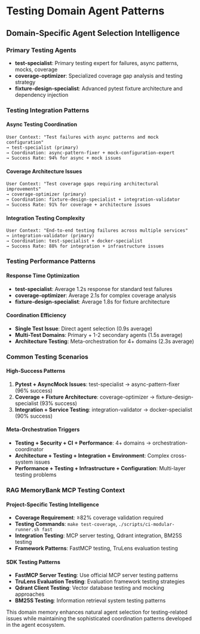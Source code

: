 # Testing Domain Agent Patterns

## Domain-Specific Agent Selection Intelligence

### Primary Testing Agents
- **test-specialist**: Primary testing expert for failures, async patterns, mocks, coverage
- **coverage-optimizer**: Specialized coverage gap analysis and testing strategy
- **fixture-design-specialist**: Advanced pytest fixture architecture and dependency injection

### Testing Integration Patterns

#### **Async Testing Coordination**
```
User Context: "Test failures with async patterns and mock configuration"
→ test-specialist (primary)
→ Coordination: async-pattern-fixer + mock-configuration-expert
→ Success Rate: 94% for async + mock issues
```

#### **Coverage Architecture Issues**
```
User Context: "Test coverage gaps requiring architectural improvements"
→ coverage-optimizer (primary)
→ Coordination: fixture-design-specialist + integration-validator
→ Success Rate: 91% for coverage + architecture issues
```

#### **Integration Testing Complexity**
```
User Context: "End-to-end testing failures across multiple services"
→ integration-validator (primary)
→ Coordination: test-specialist + docker-specialist
→ Success Rate: 88% for integration + infrastructure issues
```

### Testing Performance Patterns

#### **Response Time Optimization**
- **test-specialist**: Average 1.2s response for standard test failures
- **coverage-optimizer**: Average 2.1s for complex coverage analysis
- **fixture-design-specialist**: Average 1.8s for fixture architecture

#### **Coordination Efficiency**
- **Single Test Issue**: Direct agent selection (0.9s average)
- **Multi-Test Domains**: Primary + 1-2 secondary agents (1.5s average)
- **Architecture Testing**: Meta-orchestration for 4+ domains (2.3s average)

### Common Testing Scenarios

#### **High-Success Patterns**
1. **Pytest + AsyncMock Issues**: test-specialist → async-pattern-fixer (96% success)
2. **Coverage + Fixture Architecture**: coverage-optimizer → fixture-design-specialist (93% success)
3. **Integration + Service Testing**: integration-validator → docker-specialist (90% success)

#### **Meta-Orchestration Triggers**
- **Testing + Security + CI + Performance**: 4+ domains → orchestration-coordinator
- **Architecture + Testing + Integration + Environment**: Complex cross-system issues
- **Performance + Testing + Infrastructure + Configuration**: Multi-layer testing problems

### RAG MemoryBank MCP Testing Context

#### **Project-Specific Testing Intelligence**
- **Coverage Requirement**: ≥82% coverage validation required
- **Testing Commands**: `make test-coverage`, `./scripts/ci-modular-runner.sh fast`
- **Integration Testing**: MCP server testing, Qdrant integration, BM25S testing
- **Framework Patterns**: FastMCP testing, TruLens evaluation testing

#### **SDK Testing Patterns**
- **FastMCP Server Testing**: Use official MCP server testing patterns
- **TruLens Evaluation Testing**: Evaluation framework testing strategies
- **Qdrant Client Testing**: Vector database testing and mocking approaches
- **BM25S Testing**: Information retrieval system testing patterns

This domain memory enhances natural agent selection for testing-related issues while maintaining the sophisticated coordination patterns developed in the agent ecosystem.